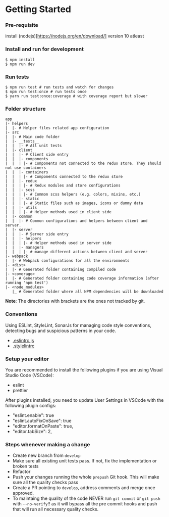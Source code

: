 # Getting Started

### Pre-requisite

install (nodejs)[https://nodejs.org/en/download/] version 10 atleast

### Install and run for development

    $ npm install
    $ npm run dev

### Run tests

    $ npm run test # run tests and watch for changes
    $ npm run test:once # run tests once
    $ yarn run test:once:coverage # with coverage report but slower

### Folder structure

    app
    |- helpers
    |  |- # Helper files related app configuration
    |- src
    |  |- # Main code folder
    |  |- __tests__
    |  |  |- # All unit tests
    |  |- client
    |  |  |- # Client side entry
    |  |  |- components
    |  |  | |- # Components not connected to the redux store. They should not use containers
    |  |  |- containers
    |  |  | |- # Components connected to the redux store
    |  |  |- redux
    |  |  | |- # Redux modules and store configurations
    |  |  |- scss
    |  |  | |- # Common scss helpers (e.g. colors, mixins, etc.)
    |  |  |- static
    |  |  | |- # Static files such as images, icons or dummy data
    |  |  |- utils
    |  |  | |- # Helper methods used in client side
    |  |- common
    |  |  |- # Common configurations and helpers between client and server.
    |  |- server
    |  |  |- # Server side entry
    |  |  |- helpers
    |  |  | |- # Helper methods used in server side
    |  |  |- managers
    |  |  | |- # manage different actions between client and server
    |- webpack
    |  |- # Webpack configurations for all the environments
    |- <dist>
    |  |- # Generated folder containing compiled code
    |- <coverage>
    |  |- # Generated folder containing code coverage information (after running 'npm test')
    |- <node_modules>
       |_ # Generated folder where all NPM dependencies will be downloaded

**Note**: The directories with brackets are the ones not tracked by git.

### Conventions

Using ESLint, StyleLint, SonarJs for managing code style conventions, detecting bugs and suspicious patterns in your code.

-   [.eslintrc.js](./.eslintrc.js)
-   [.stylelintrc](./.stylelintrc.js)

### Setup your editor

You are recommended to install the following plugins if you are using Visual Studio Code (VSCode):

-   eslint
-   prettier

After plugins installed, you need to update User Settings in VSCode with the following plugin configs:

-   "eslint.enable": true
-   "eslint.autoFixOnSave": true
-   "editor.formatOnPaste": true,
-   "editor.tabSize": 2,

### Steps whenever making a change

-   Create new branch from `develop`
-   Make sure all existing unit tests pass. If not, fix the implementation or broken tests
-   Refactor
-   Push your changes running the whole `prepush` Git hook. This will make sure all the quality checks pass
-   Create a PR pointing to `develop`, address comments and merge once approved.
-   To maintaing the quality of the code NEVER run `git commit` or `git push` with `--no-verify`!! as it will bypass all the pre commit hooks and push that will run all necessary quality checks.
